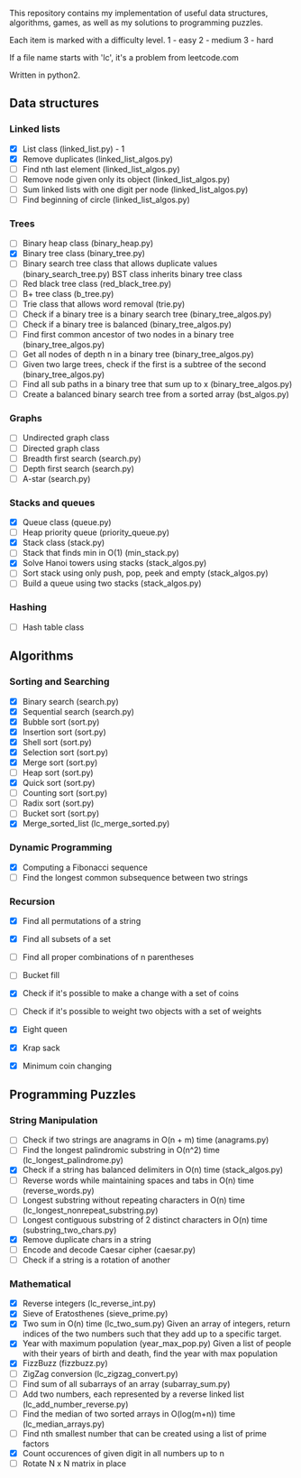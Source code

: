 This repository contains my implementation of useful data structures, algorithms, 
games, as well as my solutions to programming puzzles. 

Each item is marked with a difficulty level.
1 - easy
2 - medium
3 - hard

If a file name starts with 'lc', it's a problem from leetcode.com

Written in python2.

Data structures
---------------

### Linked lists

- [x] List class (linked_list.py) - 1
- [x] Remove duplicates (linked_list_algos.py)
- [ ] Find nth last element (linked_list_algos.py)
- [ ] Remove node given only its object (linked_list_algos.py)
- [ ] Sum linked lists with one digit per node (linked_list_algos.py)
- [ ] Find beginning of circle (linked_list_algos.py)

### Trees

- [ ] Binary heap class (binary_heap.py) 
- [x] Binary tree class (binary_tree.py) 
- [ ] Binary search tree class that allows duplicate values (binary_search_tree.py) 
	  BST class inherits binary tree class
- [ ] Red black tree class (red_black_tree.py)
- [ ] B+ tree class (b_tree.py) 
- [ ] Trie class that allows word removal (trie.py) 
- [ ] Check if a binary tree is a binary search tree (binary_tree_algos.py) 
- [ ] Check if a binary tree is balanced (binary_tree_algos.py)
- [ ] Find first common ancestor of two nodes in a binary tree (binary_tree_algos.py)
- [ ] Get all nodes of depth n in a binary tree (binary_tree_algos.py)
- [ ] Given two large trees, check if the first is a subtree of the second (binary_tree_algos.py)
- [ ] Find all sub paths in a binary tree that sum up to x (binary_tree_algos.py)
- [ ] Create a balanced binary search tree from a sorted array (bst_algos.py)

### Graphs

- [ ] Undirected graph class
- [ ] Directed graph class
- [ ] Breadth first search (search.py)
- [ ] Depth first search (search.py)
- [ ] A-star (search.py)

### Stacks and queues

- [x] Queue class (queue.py)
- [ ] Heap priority queue (priority_queue.py)
- [x] Stack class (stack.py)
- [ ] Stack that finds min in O(1) (min_stack.py)
- [x] Solve Hanoi towers using stacks (stack_algos.py)
- [ ] Sort stack using only push, pop, peek and empty (stack_algos.py)
- [ ] Build a queue using two stacks (stack_algos.py)

### Hashing
- [ ] Hash table class

Algorithms
----------

### Sorting and Searching
- [x] Binary search (search.py)
- [x] Sequential search (search.py)
- [x] Bubble sort (sort.py)
- [x] Insertion sort (sort.py)
- [x] Shell sort (sort.py)
- [x] Selection sort (sort.py) 
- [x] Merge sort (sort.py) 
- [ ] Heap sort (sort.py) 
- [x] Quick sort (sort.py) 
- [ ] Counting sort (sort.py) 
- [ ] Radix sort (sort.py)
- [ ] Bucket sort (sort.py)
- [x] Merge_sorted_list (lc_merge_sorted.py)

### Dynamic Programming
- [x] Computing a Fibonacci sequence
- [ ] Find the longest common subsequence between two strings

### Recursion

- [x] Find all permutations of a string
- [x] Find all subsets of a set
- [ ] Find all proper combinations of n parentheses
- [ ] Bucket fill
- [x] Check if it's possible to make a change with a set of coins
- [ ] Check if it's possible to weight two objects with a set of weights
- [x] Eight queen
- [x] Krap sack
- [x] Minimum coin changing


Programming Puzzles
-------------------

### String Manipulation

- [ ] Check if two strings are anagrams in O(n + m) time (anagrams.py) 
- [ ] Find the longest palindromic substring in O(n^2) time (lc_longest_palindrome.py)
- [x] Check if a string has balanced delimiters in O(n) time (stack_algos.py)
- [ ] Reverse words while maintaining spaces and tabs in O(n) time (reverse_words.py)
- [ ] Longest substring without repeating characters in O(n) time (lc_longest_nonrepeat_substring.py) 
- [ ] Longest contiguous substring of 2 distinct characters in O(n) time (substring_two_chars.py)
- [x] Remove duplicate chars in a string
- [ ] Encode and decode Caesar cipher (caesar.py)
- [ ] Check if a string is a rotation of another

### Mathematical

- [x] Reverse integers (lc_reverse_int.py)
- [x] Sieve of Eratosthenes (sieve_prime.py)
- [x] Two sum in O(n) time (lc_two_sum.py)
	  Given an array of integers, return indices of the two numbers 
	  such that they add up to a specific target.
- [x] Year with maximum population (year_max_pop.py)
	  Given a list of people with their years of birth and death, 
	  find the year with max population
- [x] FizzBuzz (fizzbuzz.py)
- [ ] ZigZag conversion (lc_zigzag_convert.py)
- [ ] Find sum of all subarrays of an array (subarray_sum.py)
- [ ] Add two numbers, each represented by a reverse linked list (lc_add_number_reverse.py)
- [ ] Find the median of two sorted arrays in O(log(m+n)) time (lc_median_arrays.py)
- [ ] Find nth smallest number that can be created using a list of prime factors
- [x] Count occurences of given digit in all numbers up to n
- [ ] Rotate N x N matrix in place
